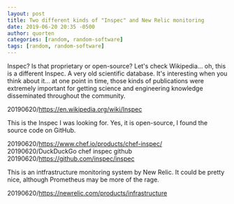 ```yaml
---
layout: post
title: Two different kinds of "Inspec" and New Relic monitoring
date: 2019-06-20 20:35 -0500
author: quorten
categories: [random, random-software]
tags: [random, random-software]
---
```


Inspec?  Is that proprietary or open-source?  Let's check Wikipedia...
oh, this is a different Inspec.  A very old scientific database.  It's
interesting when you think about it... at one point in time, those
kinds of publications were extremely important for getting science and
engineering knowledge disseminated throughout the community.

20190620/https://en.wikipedia.org/wiki/Inspec

This is the Inspec I was looking for.  Yes, it is open-source, I found
the source code on GitHub.

20190620/https://www.chef.io/products/chef-inspec/  
20190620/DuckDuckGo chef inspec github  
20190620/https://github.com/inspec/inspec

This is an intfrastructure monitoring system by New Relic.  It could
be pretty nice, although Prometheus may be more of the rage.

20190620/https://newrelic.com/products/infrastructure
